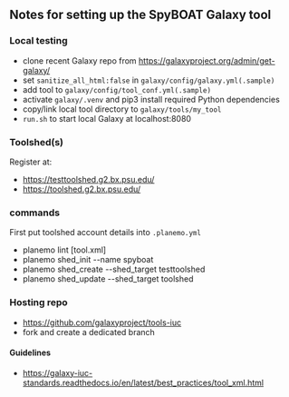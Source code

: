 ## Notes for setting up the SpyBOAT Galaxy tool

### Local testing

- clone recent Galaxy repo from https://galaxyproject.org/admin/get-galaxy/
- set `sanitize_all_html:false` in `galaxy/config/galaxy.yml(.sample)`
- add tool to `galaxy/config/tool_conf.yml(.sample)`
- activate `galaxy/.venv` and pip3 install required Python dependencies
- copy/link local tool directory to `galaxy/tools/my_tool`
- `run.sh` to start local Galaxy at localhost:8080

### Toolshed(s)

Register at:

- https://testtoolshed.g2.bx.psu.edu/
- https://toolshed.g2.bx.psu.edu/


### commands

First put toolshed account details into `.planemo.yml`

- planemo lint [tool.xml]
- planemo shed_init --name spyboat
- planemo shed_create --shed_target testtoolshed
- planemo shed_update --shed_target toolshed

### Hosting repo

- https://github.com/galaxyproject/tools-iuc
- fork and create a dedicated branch

#### Guidelines

- https://galaxy-iuc-standards.readthedocs.io/en/latest/best_practices/tool_xml.html